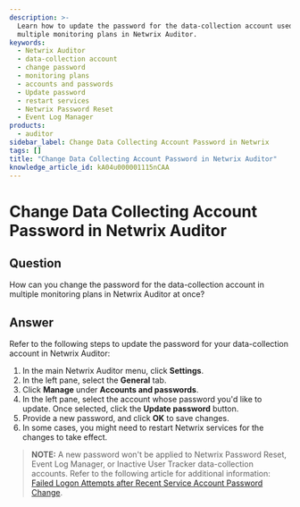 ```yaml
---
description: >-
  Learn how to update the password for the data-collection account used by
  multiple monitoring plans in Netwrix Auditor.
keywords:
  - Netwrix Auditor
  - data-collection account
  - change password
  - monitoring plans
  - accounts and passwords
  - Update password
  - restart services
  - Netwrix Password Reset
  - Event Log Manager
products:
  - auditor
sidebar_label: Change Data Collecting Account Password in Netwrix
tags: []
title: "Change Data Collecting Account Password in Netwrix Auditor"
knowledge_article_id: kA04u000001115nCAA
---
```


# Change Data Collecting Account Password in Netwrix Auditor

## Question

How can you change the password for the data-collection account in multiple monitoring plans in Netwrix Auditor at once?

## Answer

Refer to the following steps to update the password for your data-collection account in Netwrix Auditor:

1. In the main Netwrix Auditor menu, click **Settings**.
2. In the left pane, select the **General** tab.
3. Click **Manage** under **Accounts and passwords**.
4. In the left pane, select the account whose password you'd like to update. Once selected, click the **Update password** button.
5. Provide a new password, and click **OK** to save changes.
6. In some cases, you might need to restart Netwrix services for the changes to take effect.

> **NOTE:** A new password won't be applied to Netwrix Password Reset, Event Log Manager, or Inactive User Tracker data-collection accounts. Refer to the following article for additional information: [Failed Logon Attempts after Recent Service Account Password Change](/docs/kb/auditor/failed-logon-attempts-after-recent-service-account-password-change.md).

